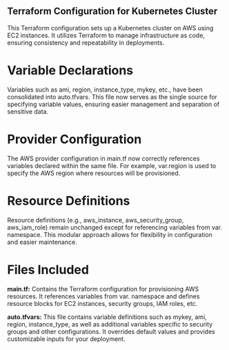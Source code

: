 ## Terraform Configuration for Kubernetes Cluster
This Terraform configuration sets up a Kubernetes cluster on AWS using EC2 instances. It utilizes Terraform to manage infrastructure as code, ensuring consistency and repeatability in deployments.

# Variable Declarations
Variables such as ami, region, instance_type, mykey, etc., have been consolidated into auto.tfvars. This file now serves as the single source for specifying variable values, ensuring easier management and separation of sensitive data.

# Provider Configuration
The AWS provider configuration in main.tf now correctly references variables declared within the same file. For example, var.region is used to specify the AWS region where resources will be provisioned.

# Resource Definitions
Resource definitions (e.g., aws_instance, aws_security_group, aws_iam_role) remain unchanged except for referencing variables from var. namespace. This modular approach allows for flexibility in configuration and easier maintenance.

# Files Included
**main.tf:** Contains the Terraform configuration for provisioning AWS resources. It references variables from var. namespace and defines resource blocks for EC2 instances, security groups, IAM roles, etc.

**auto.tfvars:** This file contains variable definitions such as mykey, ami, region, instance_type, as well as additional variables specific to security groups and other configurations. It overrides default values and provides customizable inputs for your deployment. 
